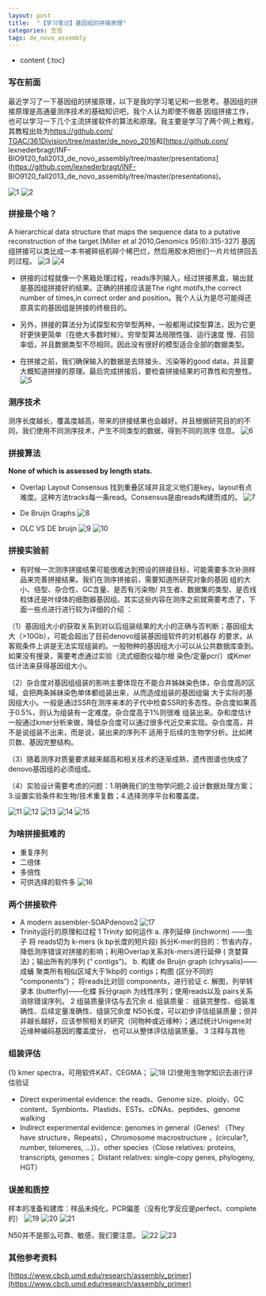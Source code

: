 ```yaml
---
layout: post
title:  "【学习笔记】基因组的拼接原理"
categories: 生信 
tags: de_novo_assembly
---
```


* content
{:toc}

### 写在前面
 最近学习了一下基因组的拼接原理，以下是我的学习笔记和一些思考。基因组的拼接原理是高通量测序技术的基础知识吧，我个人认为即使不做基
 因组拼接工作，也可以学习一下几个主流拼接软件的算法和原理。我主要是学习了两个网上教程，其教程出处为[https://github.com/
 TGAC/361Division/tree/master/de_novo_2016](https://github.com/TGAC/361Division/tree/master/de_novo_2016)和[https://github.com/
 lexnederbragt/INF-BIO9120_fall2013_de_novo_assembly/tree/master/presentations](https://github.com/lexnederbragt/INF-
 BIO9120_fall2013_de_novo_assembly/tree/master/presentations)。






![1](http://o7zaxp1i2.bkt.clouddn.com/374990fb-8212-4fc4-b5ec-5cc0da1f35d2.png)
![2](http://o7zaxp1i2.bkt.clouddn.com/778cee53-ac5d-41cf-a9d1-b3ae010ae8f1.png)

### 拼接是个啥？
A hierarchical data structure that maps the sequence data to a putative reconstruction of the target.(Miller et al 2010,Genomics
 95(6):315-327)
基因组拼接可以类比成一本书被碎纸机碎个稀巴烂，然后用胶水把他们一片片给拼回去的过程。
![3](http://o7zaxp1i2.bkt.clouddn.com/56e304b2-6f8c-4114-9b10-a166991a8b15.jpg)
![4](http://o7zaxp1i2.bkt.clouddn.com/b63deb18-bd51-4717-8067-18bb69917d5a.png)

- 拼接的过程就像一个黑箱处理过程，reads序列输入，经过拼接黑盒，输出就是基因组拼接好的结果。正确的拼接应该是The right motifs,the 
correct number of times,in correct order and position。我个人认为是尽可能得还原真实的基因组是拼接的终极目的。

- 另外，拼接的算法分为试探型和穷举型两种，一般都用试探型算法，因为它更好更快更简单（在绝大多数时候）。穷举型算法局限性强、运行速度
慢、召回率低，并且数据类型不尽相同，因此没有很好的模型适合全部的数据类型。

- 在拼接之前，我们确保输入的数据是去除接头、污染等的good 
data，并且要大概知道拼接的原理。最后完成拼接后，要检查拼接结果的可靠性和完整性。
![5](http://o7zaxp1i2.bkt.clouddn.com/8b936af1-756a-4db0-942b-ca118a22479e.jpg)

### 测序技术
测序长度越长，覆盖度越高，带来的拼接结果也会越好。并且根据研究目的的不同，我们使用不同测序技术，产生不同类型的数据，得到不同的测序
信息。
![6](http://o7zaxp1i2.bkt.clouddn.com/27bf1fe6-1bf3-4f7a-9dc9-e3efbe90f5ff.png)

### 拼接算法
**None of which is assessed by length stats.**   

- Overlap Layout Consensus
找到重叠区域并且定义他们是key。layout有点难度。这种方法tracks每一条read。Consensus是由reads构建而成的。
![7](http://o7zaxp1i2.bkt.clouddn.com/e1b85e2e-e4c9-4b53-97f4-bc44e78a8c3b.jpg)

- De Bruijn Graphs
![8](http://o7zaxp1i2.bkt.clouddn.com/8e943760-826e-4ae1-9da3-6e05455e30b9.png)

- OLC VS DE bruijn
![9](http://o7zaxp1i2.bkt.clouddn.com/a054ef5b-88ea-43d0-ba19-34b420cd5fcb.png)
![10](http://o7zaxp1i2.bkt.clouddn.com/ea1ed047-348a-4e85-8559-ee1aefae3535.png)

### 拼接实验前

- 有时候一次测序拼接结果可能很难达到预设的拼接目标，可能需要多次补测样品来完善拼接结果。我们在测序拼接前，需要知道所研究对象的基因
组的大小、倍型、杂合性、GC含量、是否有污染物/
共生者、数据集的类型、是否线粒体还是叶绿体的细胞器基因组。其实这些内容在测序之前就需要考虑了，下面一些点进行进行较为详细的介绍
：

（1）基因组大小的获取关系到对以后组装结果的大小的正确与否判断；基因组太大（>10Gb），可能会超出了目前denovo组装基因组软件的对机器存
的要求，从客观条件上讲是无法实现组装的。一般物种的基因组大小可以从公共数据库查到。如果没有搜录，需要考虑通过实验（流式细胞仪福尔根
染色/定量pcr/）或Kmer估计法来获得基因组大小。

（2）杂合度对基因组组装的影响主要体现在不能合并姊妹染色体，杂合度高的区域，会把两条姊妹染色单体都组装出来，从而造成组装的基因组偏
大于实际的基因组大小。一般是通过SSR在测序亲本的子代中检查SSR的多态性。杂合度如果高于0.5%，则认为组装有一定难度。杂合度高于1%则很难
组装出来。杂和度估计一般通过kmer分析来做，降低杂合度可以通过很多代近交来实现。杂合度高，并不是说组装不出来，而是说，装出来的序列不
适用于后续的生物学分析。比如拷贝数、基因完整结构。

（3）随着测序对质量要求越来越高和相关技术的逐渐成熟，遗传图谱也快成了denovo基因组的必须组成。

（4）实验设计需要考虑的问题：1.明确我们的生物学问题;2.设计数据处理方案；3.设置实验条件和生物/技术重复数；4.选择测序平台和覆盖度。

![11](http://o7zaxp1i2.bkt.clouddn.com/abe45cd0-1b4d-4b07-adfb-198b66e9ee9f.jpg)
![12](http://o7zaxp1i2.bkt.clouddn.com/3dc186b3-b3f4-45fa-9e9f-5aef1df4bc70.png)
![13](http://o7zaxp1i2.bkt.clouddn.com/1843d9ca-dc46-4190-82eb-bab4be2987a4.jpg)
![14](http://o7zaxp1i2.bkt.clouddn.com/eb139f08-e40d-461c-aad7-a0266082c0f9.png)
![15](http://o7zaxp1i2.bkt.clouddn.com/8d0be417-9112-4302-be64-3b28185fab60.png)

### 为啥拼接挺难的
- 重复序列
- 二倍体
- 多倍性
- 可供选择的软件多
![16](http://o7zaxp1i2.bkt.clouddn.com/56405729-685e-4f68-af2c-da812d90596c.jpg)

### 两个拼接软件
- A modern assembler-SOAPdenovo2
![17](http://o7zaxp1i2.bkt.clouddn.com/9015bf04-f6fc-499e-b650-f69d303be401.jpg)
- Trinity运行的原理和过程
1 Trinity 如何运作
 a. 序列延伸 (inchworm) ——虫子
 将 reads切为 k-mers (k bp长度的短片段)   拆分K-mer的目的：节省内存，降低测序错误对拼接的影响；利用Overlap关系对k-mers进行延伸 (
 贪婪算法)；输出所有的序列 (“ contigs”)。
b. 构建 de Bruijn graph (chrysalis)—— 成蛹
聚类所有相似区域大于1kbp的 contigs；构图 (区分不同的 “components”)； 将reads比对回 components，进行验证
c. 解图，列举转录本 (butterfly)——化蝶
拆分graph 为线性序列；使用reads以及 pairs关系消除错误序列。
2 组装质量评估与去冗余
d. 组装质量：  组装完整性、组装准确性、后续定量准确性、组装冗余度
 N50长度，可以初步评估组装质量；但并非越长越好，应该参照相关的研究（同物种或近缘种）；通过统计Unigene对近缘种编码基因的覆盖度分，
 也可以从整体评估组装质量。
3 注释与其他

### 组装评估
(1)  kmer spectra，可用软件KAT、CEGMA；
![18](http://o7zaxp1i2.bkt.clouddn.com/45f4b610-fd96-4cde-bb18-da4da1ed612f.jpg)
(2)使用生物学知识去进行评估验证
- Direct experimental evidence: the reads、Genome size、ploidy、GC content、Symbionts、Plastids、ESTs、cDNAs、peptides、genome
 walking
- Indirect experimental evidence: genomes in general（Genes! （They have structure，Repeats），Chromosome macrostructure
，(circular?, number, telomeres, …)）、other species（Close relatives: proteins, transcripts, genomes； Distant relatives: single-copy genes, phylogeny, HGT）

### 误差和质控
样本的准备和建库：样品未纯化，PCR偏差（没有化学反应是perfect、complete的）
![19](http://o7zaxp1i2.bkt.clouddn.com/8f395d22-1c19-468e-aba7-71c717cba90b.png)
![20](http://o7zaxp1i2.bkt.clouddn.com/055c40cf-9340-4756-9f7b-baaceb219cb8.png)
![21](http://o7zaxp1i2.bkt.clouddn.com/589c3d30-9b63-4bc0-b32a-a26b8d0273d2.png)

N50并不是那么可靠、敏感，我们要注意。
![22](http://o7zaxp1i2.bkt.clouddn.com/834d4d11-59ad-4c18-88c4-101f4f169a56.png)
![23](http://o7zaxp1i2.bkt.clouddn.com/c0e709b7-de7c-4278-bb48-c40b2e834634.png)

### 其他参考资料
[https://www.cbcb.umd.edu/research/assembly_primer](https://www.cbcb.umd.edu/research/assembly_primer)